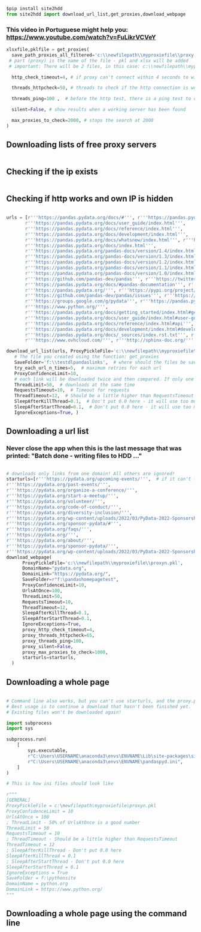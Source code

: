 ```python
$pip install site2hdd
from site2hdd import download_url_list,get_proxies,download_webpage
```

### This video in Portuguese might help you: https://www.youtube.com/watch?v=FuLikrVCVeY

```python
xlsxfile,pklfile = get_proxies(
  save_path_proxies_all_filtered='c:\\newfilepath\\myproxiefile\\proxy', #  path doesn't have to exist, it will be created, last 
 # part (proxy) is the name of the file - pkl and xlsx will be added
 # important: There will be 2 files, in this case: c:\\newfilepath\\myproxiefile\\proxy.pkl and c:\\newfilepath\\myproxiefile\\proxy.xlsx

  http_check_timeout=4, # if proxy can't connect within 4 seconds to wikipedia, it is invalid

  threads_httpcheck=50, # threads to check if the http connection is working

  threads_ping=100 ,  # before the http test, there is a ping test to check if the server exists

  silent=False, # show results when a working server has been found

  max_proxies_to_check=2000, # stops the search at 2000
)
```

## Downloading lists of free proxy servers

<img title="" src="https://github.com/hansalemaos/screenshots/raw/main/site2hdd/site2hdd00000000.png" alt="">

## Checking if the ip exists

<img title="" src="https://github.com/hansalemaos/screenshots/raw/main/site2hdd/site2hdd00000001.png" alt="">

## Checking if http works and own IP is hidden

<img title="" src="https://github.com/hansalemaos/screenshots/raw/main/site2hdd/site2hdd00000004.png" alt="">

```python
urls = [r'''https://pandas.pydata.org/docs/#''', r'''https://pandas.pydata.org/docs/getting_started/index.html''',
       r'''https://pandas.pydata.org/docs/user_guide/index.html''',
       r'''https://pandas.pydata.org/docs/reference/index.html''',
       r'''https://pandas.pydata.org/docs/development/index.html''',
       r'''https://pandas.pydata.org/docs/whatsnew/index.html''', r'''https://pandas.pydata.org/docs/dev/index.html''',
       r'''https://pandas.pydata.org/docs/index.html''',
       r'''https://pandas.pydata.org/pandas-docs/version/1.4/index.html''',
       r'''https://pandas.pydata.org/pandas-docs/version/1.3/index.html''',
       r'''https://pandas.pydata.org/pandas-docs/version/1.2/index.html''',
       r'''https://pandas.pydata.org/pandas-docs/version/1.1/index.html''',
       r'''https://pandas.pydata.org/pandas-docs/version/1.0/index.html''',
       r'''https://github.com/pandas-dev/pandas''', r'''https://twitter.com/pandas_dev''',
       r'''https://pandas.pydata.org/docs/#pandas-documentation''', r'''https://pandas.pydata.org/docs/pandas.zip''',
       r'''https://pandas.pydata.org/''', r'''https://pypi.org/project/pandas''',
       r'''https://github.com/pandas-dev/pandas/issues''', r'''https://stackoverflow.com/questions/tagged/pandas''',
       r'''https://groups.google.com/g/pydata''', r'''https://pandas.pydata.org/docs/#module-pandas''',
       r'''https://www.python.org/''',
       r'''https://pandas.pydata.org/docs/getting_started/index.html#getting-started''',
       r'''https://pandas.pydata.org/docs/user_guide/index.html#user-guide''',
       r'''https://pandas.pydata.org/docs/reference/index.html#api''',
       r'''https://pandas.pydata.org/docs/development/index.html#development''',
       r'''https://pandas.pydata.org/docs/_sources/index.rst.txt''', r'''https://numfocus.org/''',
       r'''https://www.ovhcloud.com/''', r'''http://sphinx-doc.org/''', ]

download_url_list(urls, ProxyPickleFile='c:\\newfilepath\\myproxiefile\\proxyn.pkl',
   # The file you created using the function: get_proxies 
   SaveFolder='f:\\testdlpandaslinks',  # where should the files be saved
   try_each_url_n_times=5,  # maximum retries for each url
   ProxyConfidenceLimit=10,
   # each link will be downloaded twice and then compared. If only one result is positive, it counts as a not successful download. But if     the ProxyConfidenceLimit is higher, then it will be accepted
   ThreadLimit=50,  # downloads at the same time
   RequestsTimeout=10,  # Timeout for requests
   ThreadTimeout=12,  # Should be a little higher than RequestsTimeout
   SleepAfterKillThread=0.1,  # Don't put 0.0 here - it will use too much CPU
   SleepAfterStartThread=0.1,  # Don't put 0.0 here - it will use too much CPU
   IgnoreExceptions=True, )
```

## Downloading a url list

### Never close the app when this is the last message that was printed: "Batch done - writing files to HDD ..."

<img title="" src="https://github.com/hansalemaos/screenshots/raw/main/site2hdd/site2hdd00000007.png" alt="">

```python
# downloads only links from one domain! All others are ignored!
starturls=[r'''https://pydata.org/upcoming-events/''',  # if it can't find links on the starting page, pass a list of links from the site. 
r'''https://pydata.org/past-events/''',
r'''https://pydata.org/organize-a-conference/''',
r'''https://pydata.org/start-a-meetup/''',
r'''https://pydata.org/volunteer/''',
r'''https://pydata.org/code-of-conduct/''',
r'''https://pydata.org/diversity-inclusion/''',
r'''https://pydata.org/wp-content/uploads/2022/03/PyData-2022-Sponsorship-Prospectus-v4-1.pdf''',
r'''https://pydata.org/sponsor-pydata/#''',
r'''https://pydata.org/faqs/''',
r'''https://pydata.org/''',
r'''https://pydata.org/about/''',
r'''https://pydata.org/sponsor-pydata/''',
r'''https://pydata.org/wp-content/uploads/2022/03/PyData-2022-Sponsorship-Prospectus-v4.pdf''',]
download_webpage(
      ProxyPickleFile='c:\\newfilepath\\myproxiefile\\proxyn.pkl',
      DomainName="pydata.org",
      DomainLink="https://pydata.org/",
      SaveFolder=r"f:\pandashomepagetest",
      ProxyConfidenceLimit=10,
      UrlsAtOnce=100,
      ThreadLimit=50,
      RequestsTimeout=10,
      ThreadTimeout=12,
      SleepAfterKillThread=0.1,
      SleepAfterStartThread=0.1,
      IgnoreExceptions=True,
      proxy_http_check_timeout=4,
      proxy_threads_httpcheck=65,
      proxy_threads_ping=100,
      proxy_silent=False,
      proxy_max_proxies_to_check=1000,
      starturls=starturls,
  )
```

## Downloading a whole page

<img title="" src="https://github.com/hansalemaos/screenshots/raw/main/site2hdd/site2hdd00000007.png" alt="">

```python
# Command line also works, but you can't use starturls, and the proxy.pkl has to exist already! 
# Best usage is to continue a download that hasn't been finished yet. 
# Existing files won't be downloaded again! 

import subprocess
import sys

subprocess.run(
    [
        sys.executable,
        r"C:\Users\USERNAME\anaconda3\envs\ENVNAME\Lib\site-packages\site2hdd\__init__.py",
        r"C:\Users\USERNAME\anaconda3\envs\ENVNAME\pandaspyd.ini",
    ]
)

# This is how ini files should look like 

r"""
[GENERAL]
ProxyPickleFile = c:\newfilepath\myproxiefile\proxyn.pkl
ProxyConfidenceLimit = 10
UrlsAtOnce = 100
; ThreadLimit - 50% of UrlsAtOnce is a good number 
ThreadLimit = 50  
RequestsTimeout = 10 
; ThreadTimeout - Should be a little higher than RequestsTimeout
ThreadTimeout = 12 
; SleepAfterKillThread - Don't put 0.0 here
SleepAfterKillThread = 0.1 
; SleepAfterStartThread - Don't put 0.0 here
SleepAfterStartThread = 0.1 
IgnoreExceptions = True
SaveFolder = f:\pythonsite
DomainName = python.org
DomainLink = https://www.python.org/
"""
```

## Downloading a whole page using the command line

<img title="" src="https://github.com/hansalemaos/screenshots/raw/main/site2hdd/site2hdd00000009.png" alt="">
